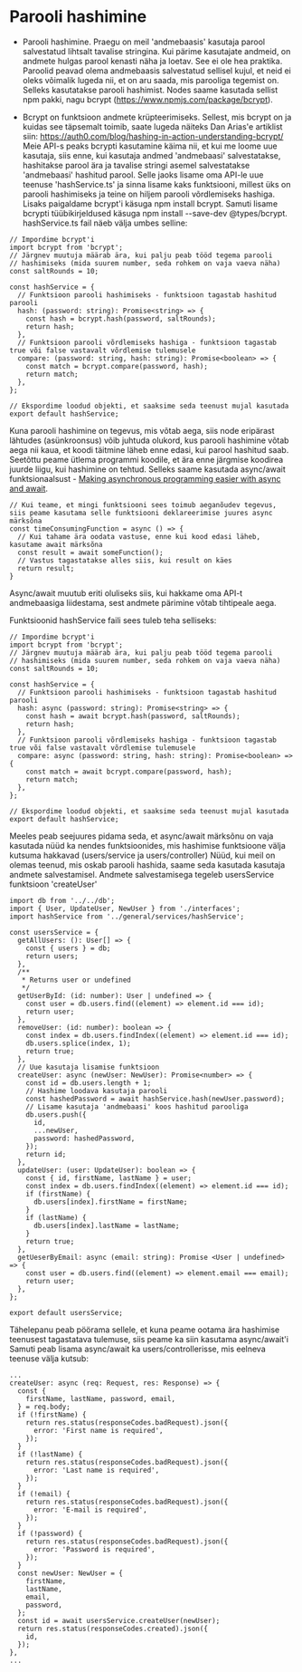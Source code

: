 # Parooli hashimine

-   Parooli hashimine. Praegu on meil 'andmebaasis' kasutaja parool salvestatud lihtsalt tavalise stringina. Kui pärime kasutajate andmeid, on andmete hulgas parool kenasti näha ja loetav. See ei ole hea praktika. Paroolid peavad olema andmebaasis salvestatud sellisel kujul, et neid ei oleks võimalik lugeda nii, et on aru saada, mis parooliga tegemist on. Selleks kasutatakse parooli hashimist. Nodes saame kasutada sellist npm pakki, nagu bcrypt (https://www.npmjs.com/package/bcrypt).

-   Bcrypt on funktsioon andmete krüpteerimiseks. Sellest, mis bcrypt on ja kuidas see täpsemalt toimib, saate lugeda näiteks Dan Arias'e artiklist siin: https://auth0.com/blog/hashing-in-action-understanding-bcrypt/ Meie API-s peaks bcrypti kasutamine käima nii, et kui me loome uue kasutaja, siis enne, kui kasutaja andmed 'andmebaasi' salvestatakse, hashitakse parool ära ja tavalise stringi asemel salvestatakse 'andmebaasi' hashitud parool. Selle jaoks lisame oma API-le uue teenuse 'hashService.ts' ja sinna lisame kaks funktsiooni, millest üks on parooli hashimiseks ja teine on hiljem parooli võrdlemiseks hashiga. Lisaks paigaldame bcrypt'i käsuga npm install bcrypt. Samuti lisame bcrypti tüübikirjeldused käsuga npm install --save-dev @types/bcrypt. hashService.ts fail näeb välja umbes selline:

```
// Impordime bcrypt'i
import bcrypt from 'bcrypt';
// Järgnev muutuja määrab ära, kui palju peab tööd tegema parooli
// hashimiseks (mida suurem number, seda rohkem on vaja vaeva näha)
const saltRounds = 10;

const hashService = {
  // Funktsioon parooli hashimiseks - funktsioon tagastab hashitud parooli
  hash: (password: string): Promise<string> => {
    const hash = bcrypt.hash(password, saltRounds);
    return hash;
  },
  // Funktsioon parooli võrdlemiseks hashiga - funktsioon tagastab true või false vastavalt võrdlemise tulemusele
  compare: (password: string, hash: string): Promise<boolean> => {
    const match = bcrypt.compare(password, hash);
    return match;
  },
};

// Ekspordime loodud objekti, et saaksime seda teenust mujal kasutada
export default hashService;
```

Kuna parooli hashimine on tegevus, mis võtab aega, siis node eripärast lähtudes (asünkroonsus) võib juhtuda olukord, kus parooli hashimine võtab aega nii kaua, et koodi täitmine läheb enne edasi, kui parool hashitud saab. Seetõttu peame ütlema programmi koodile, et ära enne järgmise koodirea juurde liigu, kui hashimine on tehtud. Selleks saame kasutada async/await funktsionaalsust - [Making asynchronous programming easier with async and await](https://developer.mozilla.org/en-US/docs/Learn/JavaScript/Asynchronous/Promises).

```
// Kui teame, et mingi funktsiooni sees toimub aeganõudev tegevus, siis peame kasutama selle funktsiooni deklareerimise juures async märksõna
const timeConsumingFunction = async () => {
  // Kui tahame ära oodata vastuse, enne kui kood edasi läheb, kasutame await märksõna
  const result = await someFunction();
  // Vastus tagastatakse alles siis, kui result on käes
  return result;
}
```

Async/await muutub eriti oluliseks siis, kui hakkame oma API-t andmebaasiga liidestama, sest andmete pärimine võtab tihtipeale aega.

Funktsioonid hashService faili sees tuleb teha selliseks:

```
// Impordime bcrypt'i
import bcrypt from 'bcrypt';
// Järgnev muutuja määrab ära, kui palju peab tööd tegema parooli
// hashimiseks (mida suurem number, seda rohkem on vaja vaeva näha)
const saltRounds = 10;

const hashService = {
  // Funktsioon parooli hashimiseks - funktsioon tagastab hashitud parooli
  hash: async (password: string): Promise<string> => {
    const hash = await bcrypt.hash(password, saltRounds);
    return hash;
  },
  // Funktsioon parooli võrdlemiseks hashiga - funktsioon tagastab true või false vastavalt võrdlemise tulemusele
  compare: async (password: string, hash: string): Promise<boolean> => {
    const match = await bcrypt.compare(password, hash);
    return match;
  },
};

// Ekspordime loodud objekti, et saaksime seda teenust mujal kasutada
export default hashService;

```

Meeles peab seejuures pidama seda, et async/await märksõnu on vaja kasutada nüüd ka nendes funktsioonides, mis hashimise funktsioone välja kutsuma hakkavad (users/service ja users/controller) Nüüd, kui meil on olemas teenud, mis oskab parooli hashida, saame seda kasutada kasutaja andmete salvestamisel. Andmete salvestamisega tegeleb usersService funktsioon 'createUser'

```
import db from '../../db';
import { User, UpdateUser, NewUser } from './interfaces';
import hashService from '../general/services/hashService';

const usersService = {
  getAllUsers: (): User[] => {
    const { users } = db;
    return users;
  },
  /**
   * Returns user or undefined
   */
  getUserById: (id: number): User | undefined => {
    const user = db.users.find((element) => element.id === id);
    return user;
  },
  removeUser: (id: number): boolean => {
    const index = db.users.findIndex((element) => element.id === id);
    db.users.splice(index, 1);
    return true;
  },
  // Uue kasutaja lisamise funktsioon
  createUser: async (newUser: NewUser): Promise<number> => {
    const id = db.users.length + 1;
    // Hashime loodava kasutaja parooli
    const hashedPassword = await hashService.hash(newUser.password);
    // Lisame kasutaja 'andmebaasi' koos hashitud parooliga
    db.users.push({
      id,
      ...newUser,
      password: hashedPassword,
    });
    return id;
  },
  updateUser: (user: UpdateUser): boolean => {
    const { id, firstName, lastName } = user;
    const index = db.users.findIndex((element) => element.id === id);
    if (firstName) {
      db.users[index].firstName = firstName;
    }
    if (lastName) {
      db.users[index].lastName = lastName;
    }
    return true;
  },
  getUeserByEmail: async (email: string): Promise <User | undefined> => {
    const user = db.users.find((element) => element.email === email);
    return user;
  },
};

export default usersService;
```

Tähelepanu peab pöörama sellele, et kuna peame ootama ära hashimise teenusest tagastatava tulemuse, siis peame ka siin kasutama async/await'i Samuti peab lisama async/await ka users/controllerisse, mis eelneva teenuse välja kutsub:

```
...
createUser: async (req: Request, res: Response) => {
  const {
    firstName, lastName, password, email,
  } = req.body;
  if (!firstName) {
    return res.status(responseCodes.badRequest).json({
      error: 'First name is required',
    });
  }
  if (!lastName) {
    return res.status(responseCodes.badRequest).json({
      error: 'Last name is required',
    });
  }
  if (!email) {
    return res.status(responseCodes.badRequest).json({
      error: 'E-mail is required',
    });
  }
  if (!password) {
    return res.status(responseCodes.badRequest).json({
      error: 'Password is required',
    });
  }
  const newUser: NewUser = {
    firstName,
    lastName,
    email,
    password,
  };
  const id = await usersService.createUser(newUser);
  return res.status(responseCodes.created).json({
    id,
  });
},
...
```

